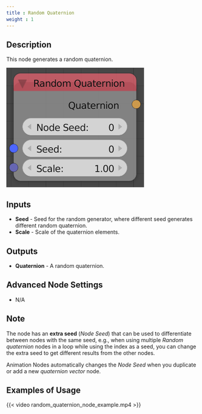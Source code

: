 ```yaml
---
title : Random Quaternion
weight : 1
---
```


## Description

This node generates a random quaternion.

![image](random_quaternion_node.png)

## Inputs

- **Seed** - Seed for the random generator, where different seed
    generates different random quaternion.
- **Scale** - Scale of the quaternion elements.

## Outputs

- **Quaternion** - A random quaternion.

## Advanced Node Settings

- N/A

## Note

The node has an **extra seed** (*Node Seed*) that can be used to
differentiate between nodes with the same seed, e.g., when using
multiple *Random quaternion* nodes in a loop while using the index as a
seed, you can change the extra seed to get different results from the
other nodes.

Animation Nodes automatically changes the *Node Seed* when you duplicate
or add a new *quaternion vector* node.

## Examples of Usage

{{< video random_quaternion_node_example.mp4 >}}
